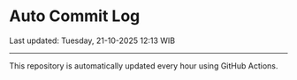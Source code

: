 # Auto Commit Log

Last updated: Tuesday, 21-10-2025 12:13 WIB

---

This repository is automatically updated every hour using GitHub Actions.
